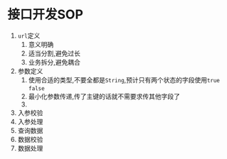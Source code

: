 # 接口开发SOP

1. `url`定义
   1. 意义明确
   2. 适当分割,避免过长
   3. 业务拆分,避免耦合
2. 参数定义
   1. 使用合适的类型,不要全都是`String`,预计只有两个状态的字段使用`true` `false`
   2. 最小化参数传递,传了主键的话就不需要求传其他字段了
   3. 
3. 入参校验
4. 入参处理
5. 查询数据
6. 数据校验
7. 数据处理

